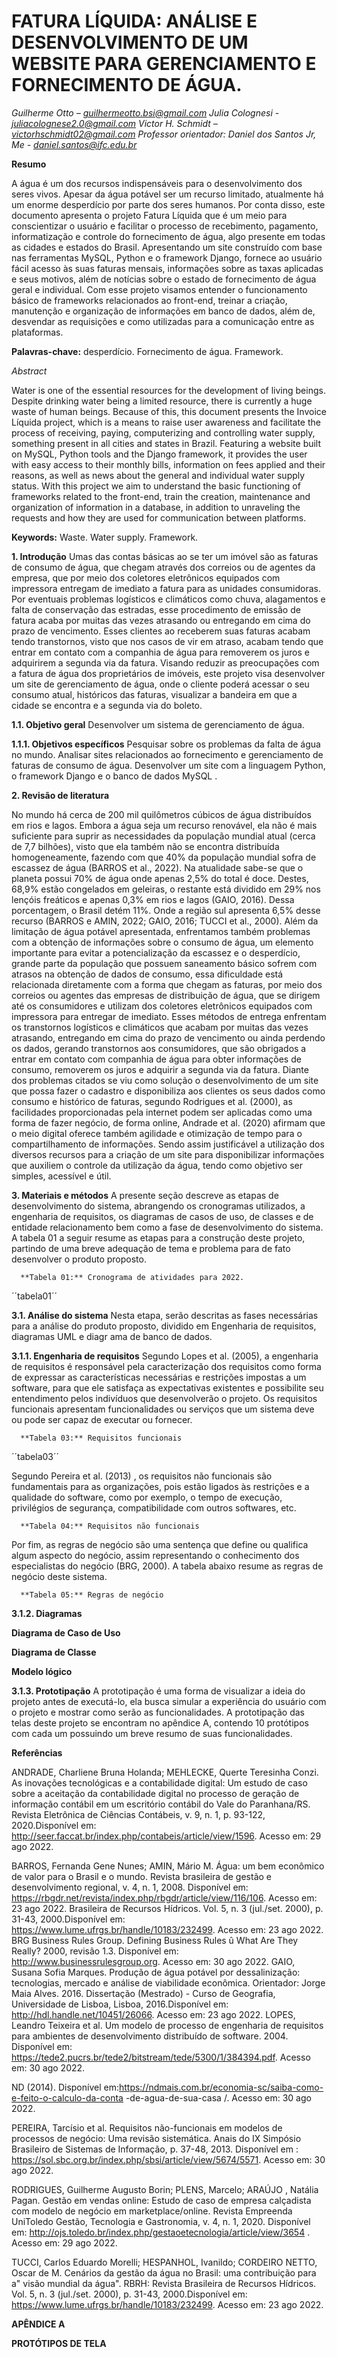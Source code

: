 # FATURA LÍQUIDA: ANÁLISE E DESENVOLVIMENTO DE UM WEBSITE PARA GERENCIAMENTO E FORNECIMENTO DE ÁGUA. 

*Guilherme Otto – guilhermeotto.bsi@gmail.com*
*Julia Colognesi - juliacolognese2.0@gmail.com*
*Victor H. Schmidt  – victorhschmidt02@gmail.com*
*Professor orientador: Daniel dos Santos Jr, Me - daniel.santos@ifc.edu.br*

__Resumo__

A água é um dos recursos indispensáveis para o desenvolvimento dos seres vivos. Apesar da água potável ser um recurso limitado, atualmente há um enorme desperdício por parte dos seres humanos. Por conta disso, este documento apresenta o projeto Fatura Líquida que é um meio para conscientizar o usuário e facilitar o processo de recebimento, pagamento, informatização e controle do fornecimento de água, algo presente em todas as cidades e estados do Brasil. Apresentando um site construído com base nas ferramentas MySQL, Python e o framework Django, fornece ao usuário fácil acesso às suas faturas mensais, informações sobre as taxas aplicadas e seus motivos, além de notícias sobre o estado de fornecimento de água geral e individual. Com esse projeto visamos entender o funcionamento básico de frameworks relacionados ao front-end, treinar a criação, manutenção e organização de informações em banco de dados, além de, desvendar as requisições e como utilizadas para a comunicação entre as plataformas. 

**Palavras-chave:** desperdício. Fornecimento de água. Framework.

*Abstract*

Water is one of the essential resources for the development of living beings. Despite drinking water being a limited resource, there is currently a huge waste of human beings. Because of this, this document presents the Invoice Líquida project, which is a means to raise user awareness and facilitate the process of receiving, paying, computerizing and controlling water supply, something present in all cities and states in Brazil. Featuring a website built on MySQL, Python tools and the Django framework, it provides the user with easy access to their monthly bills, information on fees applied and their reasons, as well as news about the general and individual water supply status. With this project we aim to understand the basic functioning of frameworks related to the front-end, train the creation, maintenance and organization of information in a database, in addition to unraveling the requests and how they are used for communication between platforms.

**Keywords:** Waste. Water supply. Framework.

**1. Introdução**
	Umas das contas básicas ao se ter um imóvel são as faturas de consumo de água, que chegam através dos correios ou de agentes da empresa, que por meio dos coletores eletrônicos equipados com impressora entregam de imediato a fatura para as unidades consumidoras.
Por eventuais problemas logísticos e climáticos como chuva, alagamentos e falta de conservação das estradas, esse procedimento de emissão de fatura acaba por muitas das vezes atrasando ou entregando em cima do prazo de vencimento. Esses clientes ao receberem suas faturas acabam tendo transtornos, visto que nos casos de vir em atraso, acabam tendo que entrar em contato com a companhia de água para removerem os juros e adquirirem a segunda via da fatura.
Visando reduzir as preocupações com a fatura de água dos proprietários de imóveis, este projeto visa desenvolver um site de gerenciamento de água, onde o cliente poderá acessar o seu consumo atual, históricos das faturas, visualizar a bandeira em que a cidade se encontra e a segunda via do boleto.
	

**1.1. Objetivo geral**
	Desenvolver um sistema de gerenciamento de água.

**1.1.1. Objetivos específicos**
Pesquisar sobre os problemas da falta de água no mundo.
Analisar sites relacionados ao fornecimento e gerenciamento de faturas de consumo de água.
Desenvolver um site com a linguagem Python, o framework Django e o banco de dados MySQL . 

**2. Revisão de literatura**

No mundo há cerca de 200 mil quilômetros cúbicos de água distribuídos em rios e lagos. Embora a água seja um recurso renovável, ela não é mais suficiente para suprir as necessidades da população mundial atual (cerca de 7,7 bilhões), visto que ela também não se encontra distribuída homogeneamente, fazendo com que 40% da população mundial sofra de escassez de água (BARROS et al., 2022). Na atualidade sabe-se que o planeta possui 70% de água onde apenas 2,5% do total é doce. Destes, 68,9% estão congelados em geleiras, o restante está dividido em 29% nos lençóis freáticos e apenas 0,3% em rios e lagos (GAIO, 2016). Dessa porcentagem, o Brasil detém 11%. Onde a região sul apresenta 6,5% desse recurso (BARROS e AMIN, 2022; GAIO, 2016; TUCCI et al., 2000).
Além da limitação de água potável apresentada, enfrentamos também problemas com a obtenção de informações sobre o consumo de água, um elemento importante para evitar a potencialização da escassez e o desperdício, grande parte da população que possuem saneamento básico sofrem com atrasos na obtenção de dados de consumo, essa dificuldade está relacionada diretamente com a forma que chegam as faturas, por meio dos correios ou agentes das empresas de distribuição de água, que se dirigem até os consumidores e utilizam dos coletores eletrônicos equipados com impressora para entregar de imediato. Esses métodos de entrega enfrentam os transtornos logísticos e climáticos que acabam por muitas das vezes atrasando, entregando em cima do prazo de vencimento ou ainda perdendo os dados, gerando transtornos aos consumidores, que são obrigados a entrar em contato com companhia de água para obter informações de consumo, removerem os juros e adquirir a segunda via da fatura.
Diante dos problemas citados se viu como solução o desenvolvimento de um site que possa fazer o cadastro e disponibiliza aos clientes os seus dados como consumo e histórico de faturas, segundo Rodrigues et al. (2000),  as facilidades proporcionadas pela internet podem ser aplicadas como uma forma de fazer negócio,  de forma online, Andrade et al. (2020) afirmam que o meio digital oferece também agilidade e otimização de tempo para o compartilhamento de informações. Sendo assim justificável a utilização dos  diversos recursos para a criação de um site para disponibilizar informações que auxiliem o controle da utilização da água, tendo como objetivo  ser simples, acessível e útil.

**3. Materiais e métodos**
A presente seção descreve as etapas de desenvolvimento do sistema, abrangendo os cronogramas utilizados, a engenharia de requisitos, os diagramas de casos de uso, de classes e de entidade relacionamento bem como a fase de desenvolvimento do sistema.
	A tabela 01 a seguir resume as etapas para a construção deste projeto, partindo de uma breve adequação de tema e problema para de fato desenvolver o produto proposto.

      **Tabela 01:** Cronograma de atividades para 2022.

 ´´tabela01´´
 
 **3.1. Análise do sistema**
	Nesta etapa, serão descritas as fases necessárias para a análise do produto proposto, dividido em Engenharia de requisitos, diagramas UML e diagr ama de banco de dados.

**3.1.1. Engenharia de requisitos**
Segundo Lopes et al. (2005), a engenharia de requisitos é responsável pela caracterização dos requisitos como forma de expressar as características necessárias e restrições impostas a um software, para que ele satisfaça as expectativas existentes e possibilite seu entendimento pelos indivíduos que desenvolverão o projeto. Os requisitos funcionais apresentam funcionalidades ou serviços que um sistema deve ou pode ser capaz de executar ou fornecer.

      **Tabela 03:** Requisitos funcionais

´´tabela03´´

Segundo Pereira et al. (2013) , os requisitos não funcionais são fundamentais para as organizações, pois estão ligados às restrições e a qualidade do software, como por exemplo, o tempo de execução, privilégios de segurança, compatibilidade com outros softwares, etc.

      **Tabela 04:** Requisitos não funcionais

Por fim, as regras de negócio são uma sentença que define ou qualifica algum aspecto do negócio, assim representando o conhecimento dos especialistas do negócio (BRG, 2000). A tabela abaixo resume as regras de negócio deste sistema.

      **Tabela 05:** Regras de negócio

**3.1.2. Diagramas**

**Diagrama de Caso de Uso**

**Diagrama de Classe**

**Modelo lógico**

**3.1.3. Prototipação**
	A prototipação é uma forma de visualizar a ideia do projeto antes de executá-lo, ela busca simular a experiência do usuário com o projeto e mostrar como serão as funcionalidades. A prototipação das telas deste projeto se encontram no apêndice A, contendo 10 protótipos com cada um possuindo um breve resumo de suas funcionalidades.
  
**Referências**

ANDRADE, Charliene Bruna Holanda; MEHLECKE, Querte Teresinha Conzi. As inovações tecnológicas e a contabilidade digital: Um estudo de caso sobre a aceitação da contabilidade digital no processo de geração de informação contábil em um escritório contábil do Vale do Paranhana/RS. 
Revista Eletrônica de Ciências Contábeis, v. 9, n. 1, p. 93-122, 2020.Disponível em: http://seer.faccat.br/index.php/contabeis/article/view/1596. Acesso em: 29 ago 2022.

BARROS, Fernanda Gene Nunes; AMIN, Mário M. Água: um bem econômico de valor para o Brasil e o mundo. Revista brasileira de gestão e desenvolvimento regional, v. 4, n. 1, 2008. Disponível em: https://rbgdr.net/revista/index.php/rbgdr/article/view/116/106. Acesso em: 23 ago 2022.
Brasileira de Recursos Hídricos. Vol. 5, n. 3 (jul./set. 2000), p. 31-43, 2000.Disponível em: https://www.lume.ufrgs.br/handle/10183/232499. Acesso em: 23 ago 2022.
BRG Business Rules Group. Defining Business Rules û What Are They Really? 2000, revisão 1.3. Disponível em: <http://www.businessrulesgroup.org>. Acesso em: 30 ago 2022.
GAIO, Susana Sofia Marques. Produção de água potável por dessalinização: tecnologias, mercado e análise de viabilidade econômica. Orientador: Jorge Maia Alves. 2016. Dissertação (Mestrado) - Curso de Geografia, Universidade de Lisboa, Lisboa, 2016.Disponível em: http://hdl.handle.net/10451/26066. Acesso em: 23 ago 2022. 
LOPES, Leandro Teixeira et al. Um modelo de processo de engenharia de requisitos para ambientes de desenvolvimento distribuído de software. 2004. Disponível em: https://tede2.pucrs.br/tede2/bitstream/tede/5300/1/384394.pdf. Acesso em: 30 ago 2022. 

ND  (2014). Disponível em:https://ndmais.com.br/economia-sc/saiba-como-e-feito-o-calculo-da-conta
-de-agua-de-sua-casa /. Acesso em: 30 ago 2022.

PEREIRA, Tarcísio et al. Requisitos não-funcionais em modelos de processos de negócio: Uma revisão sistemática. Anais do IX Simpósio Brasileiro de Sistemas de Informação, p. 37-48, 2013. Disponível em : https://sol.sbc.org.br/index.php/sbsi/article/view/5674/5571. Acesso em: 30 ago 2022.

RODRIGUES, Guilherme Augusto Borin; PLENS, Marcelo; ARAÚJO , Natália Pagan. Gestão em vendas online: Estudo de caso de empresa calçadista com modelo de negócio em marketplace/online. Revista Empreenda UniToledo Gestão, Tecnologia e Gastronomia, v. 4, n. 1, 2020. Disponível em: http://ojs.toledo.br/index.php/gestaoetecnologia/article/view/3654 . Acesso em: 29 ago 2022.

TUCCI, Carlos Eduardo Morelli; HESPANHOL, Ivanildo; CORDEIRO NETTO, Oscar de M. Cenários da gestão da água no Brasil: uma contribuição para a" visão mundial da água". RBRH: Revista Brasileira de Recursos Hídricos. Vol. 5, n. 3 (jul./set. 2000), p. 31-43, 2000.Disponível em: https://www.lume.ufrgs.br/handle/10183/232499. Acesso em: 23 ago 2022.


**APÊNDICE A**


**PROTÓTIPOS DE TELA**










